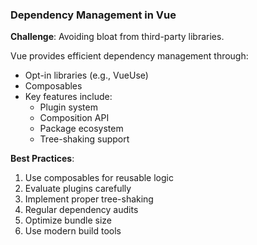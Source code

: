 ### Dependency Management in Vue

**Challenge**: Avoiding bloat from third-party libraries.

Vue provides efficient dependency management through:

- Opt-in libraries (e.g., VueUse)
- Composables
- Key features include:
  - Plugin system
  - Composition API
  - Package ecosystem
  - Tree-shaking support

**Best Practices**:
1. Use composables for reusable logic
2. Evaluate plugins carefully
3. Implement proper tree-shaking
4. Regular dependency audits
5. Optimize bundle size
6. Use modern build tools